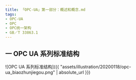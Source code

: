 ```yaml
---
title: 「OPC-UA」第一部分：概述和概念.md
tags:
- OPC-UA
- OPC
- OPC统一架构
- GB／T 33863.1
---
```




### 

## 一 OPC UA 系列标准结构

![OPC UA 系列标准结构]({{ "assets/illustration/20200118/opc-ua_biaozhunjiegou.png" | absolute_url }})
